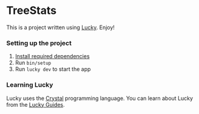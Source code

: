 # TreeStats

This is a project written using [Lucky](https://luckyframework.org). Enjoy!

### Setting up the project

1. [Install required dependencies](http://luckyframework.org/guides/installing.html#install-required-dependencies)
1. Run `bin/setup`
1. Run `lucky dev` to start the app

### Learning Lucky

Lucky uses the [Crystal](https://crystal-lang.org) programming language. You can learn about Lucky from the [Lucky Guides](http://luckyframework.org/guides).
